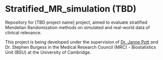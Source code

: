 # Stratified_MR_simulation (TBD)
Repository for [TBD project name] project, aimed to evaluate stratified Mendelian Randomization methods on simulated and real-world data of clinical relevance.

This project is being developed under the supervision of [Dr. Janne Pott](https://pottj.github.io) and Dr. Stephen Burgess in the Medical Research Council (MRC) - Biostatistics Unit (BSU) at the University of Cambridge. 
